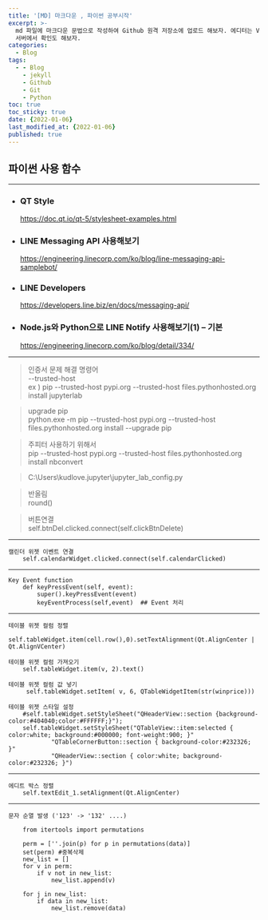 ```yaml
---
title: '[MD] 마크다운 , 파이썬 공부시작'
excerpt: >-
  md 파일에 마크다운 문법으로 작성하여 Github 원격 저장소에 업로드 해보자. 에디터는 Visual Studio code 사용! 로컬
  서버에서 확인도 해보자. 
categories:
  - Blog
tags:
  - - Blog
    - jekyll
    - Github
    - Git
    - Python
toc: true
toc_sticky: true
date: {2022-01-06}
last_modified_at: {2022-01-06}
published: true
---
```


 ## 파이썬 사용 함수
***
- ### QT Style  
  https://doc.qt.io/qt-5/stylesheet-examples.html
- ### LINE Messaging API 사용해보기
  https://engineering.linecorp.com/ko/blog/line-messaging-api-samplebot/
- ### LINE Developers
  https://developers.line.biz/en/docs/messaging-api/
- ### Node.js와 Python으로 LINE Notify 사용해보기(1) – 기본
  https://engineering.linecorp.com/ko/blog/detail/334/

***
> 인증서 문제 해결 명령어  
  --trusted-host  
 ex )  pip --trusted-host pypi.org --trusted-host files.pythonhosted.org install jupyterlab 


> upgrade pip    
  python.exe -m pip  --trusted-host pypi.org --trusted-host files.pythonhosted.org install --upgrade pip  

> 주피터 사용하기 위해서  
  pip --trusted-host pypi.org --trusted-host files.pythonhosted.org install nbconvert
  
> C:\Users\kudlove\.jupyter\jupyter_lab_config.py



> 반올림  
  round() 


>버튼연결  
self.btnDel.clicked.connect(self.clickBtnDelete)

***    
    캘린더 위젯 이벤트 연결  
        self.calendarWidget.clicked.connect(self.calendarClicked)

*** 
    Key Event function
        def keyPressEvent(self, event):        
            super().keyPressEvent(event)
            keyEventProcess(self,event)  ## Event 처리 

***
    테이블 위젯 컬럼 정렬    
        self.tableWidget.item(cell.row(),0).setTextAlignment(Qt.AlignCenter | Qt.AlignVCenter)

    테이블 위젯 컬럼 가져오기  
        self.tableWidget.item(v, 2).text()

    테이블 위젯 컬럼 값 넣기  
         self.tableWidget.setItem( v, 6, QTableWidgetItem(str(winprice)))
    
    테이블 위젯 스타일 설정  
        #self.tableWidget.setStyleSheet("QHeaderView::section {background-color:#404040;color:#FFFFFF;}"); 
        self.tableWidget.setStyleSheet("QTableView::item:selected { color:white; background:#000000; font-weight:900; }"
                "QTableCornerButton::section { background-color:#232326; }"
                "QHeaderView::section { color:white; background-color:#232326; }")

***
    에디트 박스 정렬
        self.textEdit_1.setAlignment(Qt.AlignCenter) 

***   
    문자 순열 발생 ('123' -> '132' ....)

        from itertools import permutations

        perm = [''.join(p) for p in permutations(data)]
        set(perm) #중복삭제    
        new_list = []    
        for v in perm:    
            if v not in new_list:
                new_list.append(v)        

        for j in new_list:
            if data in new_list:
                new_list.remove(data)
